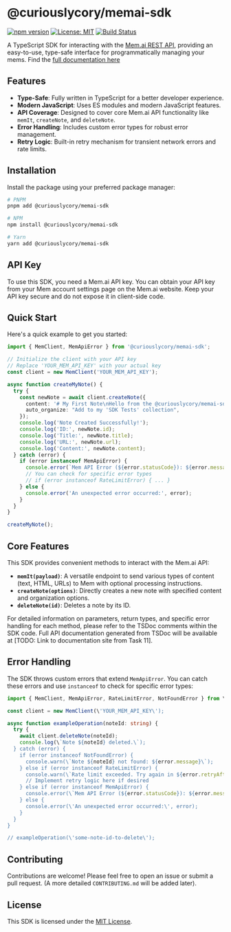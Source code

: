 # @curiouslycory/memai-sdk

[![npm version](https://badge.fury.io/js/%40curiouslycory%2Fmemai-sdk.svg)](https://badge.fury.io/js/%40curiouslycory%2Fmemai-sdk)
[![License: MIT](https://img.shields.io/badge/License-MIT-yellow.svg)](https://opensource.org/licenses/MIT)
[![Build Status](https://github.com/CuriouslyCory/memai-sdk/actions/workflows/main.yml/badge.svg)](https://github.com/CuriouslyCory/memai-sdk/actions/workflows/main.yml)

A TypeScript SDK for interacting with the [Mem.ai REST API](https://mem.ai), providing an easy-to-use, type-safe interface for programmatically managing your mems. Find the [full documentation here](https://memai-sdk.curiouslycory.com)

## Features

- **Type-Safe**: Fully written in TypeScript for a better developer experience.
- **Modern JavaScript**: Uses ES modules and modern JavaScript features.
- **API Coverage**: Designed to cover core Mem.ai API functionality like `memIt`, `createNote`, and `deleteNote`.
- **Error Handling**: Includes custom error types for robust error management.
- **Retry Logic**: Built-in retry mechanism for transient network errors and rate limits.

## Installation

Install the package using your preferred package manager:

```bash
# PNPM
pnpm add @curiouslycory/memai-sdk

# NPM
npm install @curiouslycory/memai-sdk

# Yarn
yarn add @curiouslycory/memai-sdk
```

## API Key

To use this SDK, you need a Mem.ai API key. You can obtain your API key from your Mem account settings page on the Mem.ai website. Keep your API key secure and do not expose it in client-side code.

## Quick Start

Here\'s a quick example to get you started:

```typescript
import { MemClient, MemApiError } from '@curiouslycory/memai-sdk';

// Initialize the client with your API key
// Replace 'YOUR_MEM_API_KEY' with your actual key
const client = new MemClient('YOUR_MEM_API_KEY');

async function createMyNote() {
  try {
    const newNote = await client.createNote({
      content: '# My First Note\nHello from the @curiouslycory/memai-sdk!',
      auto_organize: "Add to my 'SDK Tests' collection",
    });
    console.log('Note Created Successfully!');
    console.log('ID:', newNote.id);
    console.log('Title:', newNote.title);
    console.log('URL:', newNote.url);
    console.log('Content:', newNote.content);
  } catch (error) {
    if (error instanceof MemApiError) {
      console.error(`Mem API Error (${error.statusCode}): ${error.message}`);
      // You can check for specific error types
      // if (error instanceof RateLimitError) { ... }
    } else {
      console.error('An unexpected error occurred:', error);
    }
  }
}

createMyNote();
```

## Core Features

This SDK provides convenient methods to interact with the Mem.ai API:

- **`memIt(payload)`**: A versatile endpoint to send various types of content (text, HTML, URLs) to Mem with optional processing instructions.
- **`createNote(options)`**: Directly creates a new note with specified content and organization options.
- **`deleteNote(id)`**: Deletes a note by its ID.

For detailed information on parameters, return types, and specific error handling for each method, please refer to the TSDoc comments within the SDK code. Full API documentation generated from TSDoc will be available at [TODO: Link to documentation site from Task 11].

## Error Handling

The SDK throws custom errors that extend `MemApiError`. You can catch these errors and use `instanceof` to check for specific error types:

```typescript
import { MemClient, MemApiError, RateLimitError, NotFoundError } from \'@curiouslycory/memai-sdk\';

const client = new MemClient(\'YOUR_MEM_API_KEY\');

async function exampleOperation(noteId: string) {
  try {
    await client.deleteNote(noteId);
    console.log(\`Note ${noteId} deleted.\`);
  } catch (error) {
    if (error instanceof NotFoundError) {
      console.warn(\`Note ${noteId} not found: ${error.message}\`);
    } else if (error instanceof RateLimitError) {
      console.warn(\`Rate limit exceeded. Try again in ${error.retryAfter} seconds.\`);
      // Implement retry logic here if desired
    } else if (error instanceof MemApiError) {
      console.error(\`Mem API Error (${error.statusCode}): ${error.message}\`);
    } else {
      console.error(\'An unexpected error occurred:\', error);
    }
  }
}

// exampleOperation(\'some-note-id-to-delete\');
```

## Contributing

Contributions are welcome! Please feel free to open an issue or submit a pull request. (A more detailed `CONTRIBUTING.md` will be added later).

## License

This SDK is licensed under the [MIT License](LICENSE).
